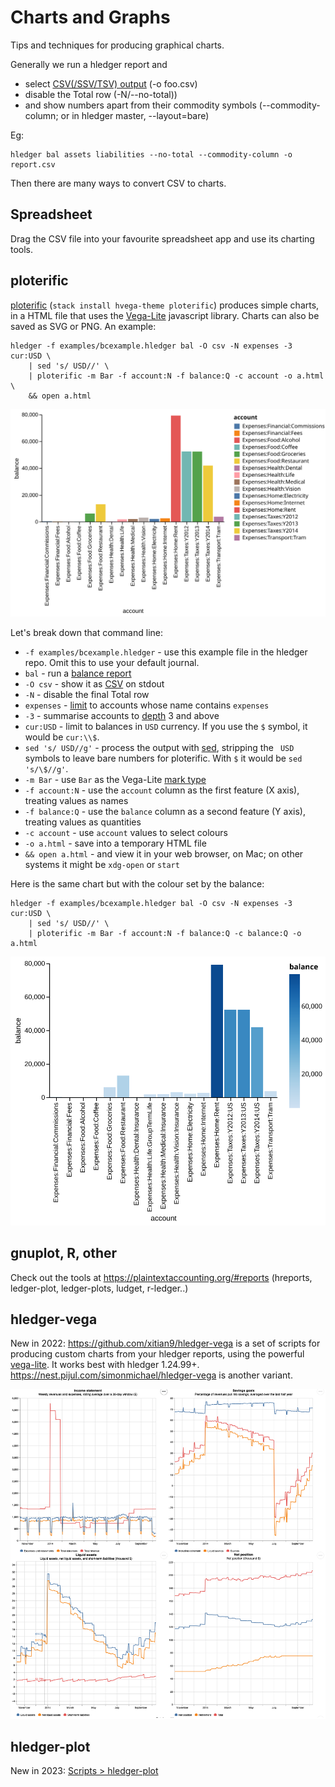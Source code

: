 # Charts and Graphs

<div class=pagetoc>

<!-- toc -->
</div>

Tips and techniques for producing graphical charts. 

Generally we run a hledger report and
- select [CSV(/SSV/TSV) output](hledger.html#output-format) (-o foo.csv)
- disable the Total row (-N/--no-total))
- and show numbers apart from their commodity symbols (--commodity-column; or in hledger master, --layout=bare)

Eg:
```
hledger bal assets liabilities --no-total --commodity-column -o report.csv
```

Then there are many ways to convert CSV to charts.

<!-- toc -->

## Spreadsheet

Drag the CSV file into your favourite spreadsheet app and use its charting tools.

## ploterific

[ploterific](https://github.com/GregorySchwartz/ploterific) (`stack install hvega-theme ploterific`) produces simple charts,
in a HTML file that uses the [Vega-Lite](https://vega.github.io/vega-lite/) javascript library.
Charts can also be saved as SVG or PNG. An example:

```
hledger -f examples/bcexample.hledger bal -O csv -N expenses -3 cur:USD \
    | sed 's/ USD//' \
    | ploterific -m Bar -f account:N -f balance:Q -c account -o a.html \
    && open a.html
```
![ploterific example 1](images/ploterific1.svg)

Let's break down that command line:

- `-f examples/bcexample.hledger` - use this example file in the hledger repo. Omit this to use your default journal.
- `bal` - run a [balance report](hledger.html#balance)
- `-O csv` - show it as [CSV](hledger.html#output-format) on stdout
- `-N` - disable the final Total row
- `expenses` - [limit](hledger.html#queries) to accounts whose name contains `expenses`
- `-3` - summarise accounts to [depth](hledger.html#depth) 3 and above
- `cur:USD` - limit to balances in `USD` currency. If you use the `$` symbol, it would be `cur:\\$`.
- `sed 's/ USD//g'` - process the output with [sed](https://www.gnu.org/software/sed/), stripping the ` USD` symbols to leave bare numbers for ploterific. With `$` it would be `sed 's/\$//g'`.
- `-m Bar` - use `Bar` as the Vega-Lite [mark type](https://hackage.haskell.org/package/hvega-0.11.0.1/docs/Graphics-Vega-VegaLite.html#t:Mark)
- `-f account:N` - use the `account` column as the first feature (X axis), treating values as names
- `-f balance:Q` - use the `balance` column as a second feature (Y axis), treating values as quantities
- `-c account` - use `account` values to select colours
- `-o a.html` - save into a temporary HTML file
- `&& open a.html` - and view it in your web browser, on Mac; on other systems it might be `xdg-open` or `start`

Here is the same chart but with the colour set by the balance:

```
hledger -f examples/bcexample.hledger bal -O csv -N expenses -3 cur:USD \
    | sed 's/ USD//' \
    | ploterific -m Bar -f account:N -f balance:Q -c balance:Q -o a.html
```
![ploterific example 2](images/ploterific2.svg)


## gnuplot, R, other

Check out the tools at <https://plaintextaccounting.org/#reports>
(hreports, ledger-plot, ledger-plots, ludget, r-ledger..)

## hledger-vega

New in 2022:
<https://github.com/xitian9/hledger-vega> is a set of scripts for producing custom charts
from your hledger reports, using the powerful [vega-lite](https://vega.github.io/vega-lite/).
It works best with hledger 1.24.99+. 
<https://nest.pijul.com/simonmichael/hledger-vega> is another variant.

![hledger-vega example](images/hledger-vega.png)

## hledger-plot

New in 2023:
[Scripts > hledger-plot](scripts.md#hledger-plot)

